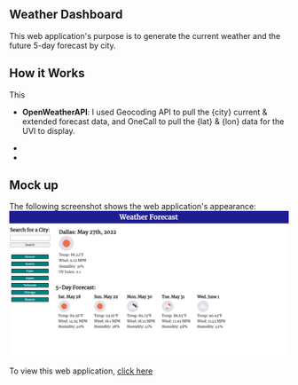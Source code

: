 ## Weather Dashboard

This web application's purpose is to generate the current weather and the future 5-day forecast by city.

## How it Works
This

* **OpenWeatherAPI**: I used Geocoding API to pull the {city} current & extended forecast data, and OneCall to pull the {lat} & {lon} data for the UVI to display. 

*

*

## Mock up
The following screenshot shows the web application's appearance:
![](./images/screenshot.png)

To view this web application, [click here](https://lindsey-lansford.github.io/weather-forecast-dash/)